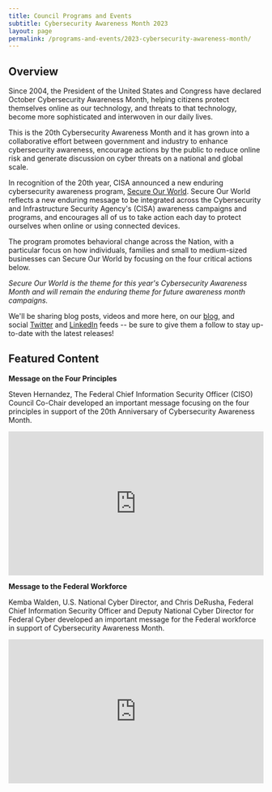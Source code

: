 ```yaml
---
title: Council Programs and Events
subtitle: Cybersecurity Awareness Month 2023
layout: page
permalink: /programs-and-events/2023-cybersecurity-awareness-month/
---
```


<h2>Overview</h2>

Since 2004, the President of the United States and Congress have declared October Cybersecurity Awareness Month, helping citizens protect themselves online as our technology, and threats to that technology, become more sophisticated and interwoven in our daily lives.

This is the 20th Cybersecurity Awareness Month and it has grown into a collaborative effort between government and industry to enhance cybersecurity awareness, encourage actions by the public to reduce online risk and generate discussion on cyber threats on a national and global scale.

In recognition of the 20th year, CISA announced a new enduring cybersecurity awareness program, [Secure Our World](https://www.cisa.gov/secure-our-world). Secure Our World reflects a new enduring message to be integrated across the Cybersecurity and Infrastructure Security Agency's (CISA) awareness campaigns and programs, and encourages all of us to take action each day to protect ourselves when online or using connected devices.

The program promotes behavioral change across the Nation, with a particular focus on how individuals, families and small to medium-sized businesses can Secure Our World by focusing on the four critical actions below. 

*Secure Our World is the theme for this year's Cybersecurity Awareness Month and will remain the enduring theme for future awareness month campaigns.*

We'll be sharing blog posts, videos and more here, on our [blog]({{site.baseurl}}/news/), and social [Twitter](https://twitter.com/ciodotgov) and [LinkedIn](https://www.linkedin.com/company/federal-cio-council/) feeds -- be sure to give them a follow to stay up-to-date with the latest releases!

<h2>Featured Content</h2>

**Message on the Four Principles**

Steven Hernandez, The Federal Chief Information Security Officer (CISO) Council Co-Chair developed an important message focusing on the four principles in support of the 20th Anniversary of Cybersecurity Awareness Month.

<div style="padding:56.25% 0 0 0;position:relative;"><iframe src="https://player.vimeo.com/video/871181738?h=443e94fe75" frameborder="0" allow="autoplay; fullscreen; picture-in-picture" allowfullscreen style="position:absolute;top:0;left:0;width:100%;height:100%;" title="Cybersecurity Awareness Month - Message from Steven Hernandez"></iframe></div><script src="https://player.vimeo.com/api/player.js"></script>

**Message to the Federal Workforce**

Kemba Walden, U.S. National Cyber Director, and Chris DeRusha, Federal Chief Information Security Officer and Deputy National Cyber Director for Federal Cyber developed an important message for the Federal workforce in support of Cybersecurity Awareness Month.
<div style="padding:56.25% 0 0 0;position:relative;"><iframe src="https://player.vimeo.com/video/874065222?badge=0&amp;autopause=0&amp;quality_selector=1&amp;player_id=0&amp;app_id=58479" frameborder="0" allow="autoplay; fullscreen; picture-in-picture" style="position:absolute;top:0;left:0;width:100%;height:100%;" title="Cybersecurity Awareness Month Message from Kemba Walden &amp; Chris DeRusha to the Federal Workforce"></iframe></div><script src="https://player.vimeo.com/api/player.js"></script>

<br>